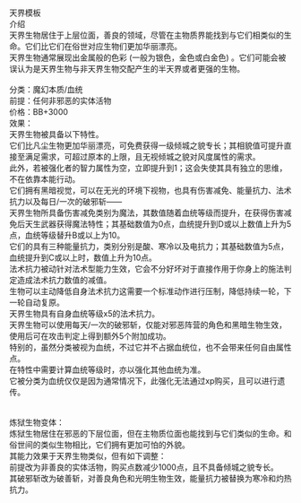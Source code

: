 <title>天界模板</title>
<meta name="GENERATOR" content="WinCHM">
<meta http-equiv="Content-Type" content="text/html; charset=gb2312">
<br>
<br>天界模板
<br>介绍
<br>    天界生物居住于上层位面，善良的领域，尽管在主物质界能找到与它们相类似的生命。它们比它们在俗世对应生物们更加华丽漂亮。
<br>     天界生物通常展现出金属般的色彩 (一般为银色，金色或白金色) 。它们可能会被误认为是天界生物与非天界生物交配产生的半天界或者更强的生物。
<br>
<br>分类：魔幻本质/血统
<br>前提：任何非邪恶的实体活物
<br>价格：BB+3000
<br>效果：
<br>    天界生物被具备以下特性。
<br>    它们比凡尘生物更加华丽漂亮，可免费获得一级倾城之貌专长；其相貌值可提升直接至满足需求，可超过原本的上限，且无视倾城之貌对风度属性的需求。
<br>    此外，若被强化者的智力属性为空，立即提升到1；这会失使其具有独立的思维，不在依靠本能行动。
<br>    它们拥有黑暗视觉，可以在无光的环境下视物，也具有伤害减免、能量抗力、法术抗力以及每日/一次的破邪斩——
<br>    天界生物所具备伤害减免类别为魔法，其数值随着血统等级而提升，在获得伤害减免后天生武器获得魔法特性；其基础数值为0点，血统提升到D或以上数值上升为5点，血统等级替升B或以上为10。
<br>    它们的具有三种能量抗力，类别分别是酸、寒冷以及电抗力；其基础数值为5点，血统提升到C或以上时，数值上升为10点。
<br>    法术抗力被动针对法术型能力生效，它会不分好坏对于直接作用于你身上的施法判定造成法术抗力数值的减值。
<br>    生物可以主动降低自身法术抗力这需要一个标准动作进行压制，降低持续一轮，下一轮自动复原。
<br>    天界生物具有自身血统等级x5的法术抗力。
<br>    天界生物可以使用每天/一次的破邪斩，仅能对邪恶阵营的角色和黑暗生物生效，使用后可在攻击判定上得到额外5个附加成功。
<br>    特别的，虽然分类被视为血统，不过它并不占据血统位，也不会带来任何自由属性点。
<br>     在特性中需要计算血统等级时，亦以强化其他血统为准。
<br>     它被分类为血统仅仅是因为通常情况下，此强化无法通过xp购买，且可以进行遗传。
<br>          
<br>          
<br>炼狱生物变体：
<br>    炼狱生物居住在邪恶的下层位面，但在主物质位面也能找到与它们类似的生命。和俗世间的类似生物相比，它们拥有更加可怕的外貌。
<br>    其能力效果于天界生物类似，但有如下调整：
<br>    前提改为非善良的实体活物，购买点数减少1000点，且不具备倾城之貌专长。
<br>    其破邪斩改为破善斩，对善良角色和光明生物生效，能量抗力被替换为寒冷和灼热抗力。
<br>
